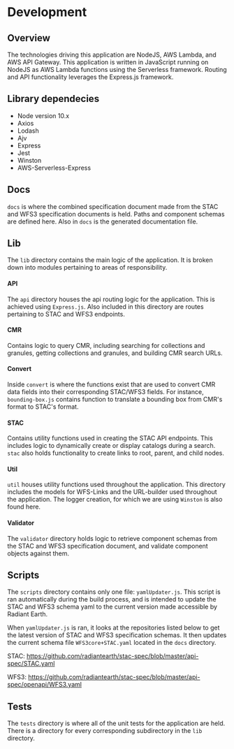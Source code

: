 # Development

## Overview

The technologies driving this application are NodeJS, AWS Lambda, and AWS API Gateway.
This application is written in JavaScript running on NodeJS as AWS Lambda functions using the Serverless framework. Routing and API functionality leverages the Express.js framework.


## Library dependecies
<ul>
    <li>Node version 10.x</li>
    <li>Axios</li>
    <li>Lodash</li>
    <li>Ajv</li>
    <li>Express</li>
    <li>Jest</li>
    <li>Winston</li>
    <li>AWS-Serverless-Express</li>
</ul>

## Docs
`docs` is where the combined specification document made from the STAC and WFS3 specification documents is held. Paths and component schemas are defined here. Also in `docs` is the generated documentation file. 

## Lib
The `lib` directory contains the main logic of the application. It is broken down into modules pertaining to areas of responsibility.

#### API
The `api` directory houses the api routing logic for the application. This is achieved using `Express.js`. Also included in this directory are routes pertaining to STAC and WFS3 endpoints.

#### CMR
Contains logic to query CMR, including searching for collections and granules, getting collections and granules, and building CMR search URLs.

#### Convert
Inside `convert` is where the functions exist that are used to convert CMR data fields into their corresponding STAC/WFS3 fields. For instance, `bounding-box.js` contains function to translate a bounding box from CMR's format to STAC's format. 

#### STAC
Contains utility functions used in creating the STAC API endpoints. This includes logic to dynamically create or display catalogs during a search. `stac` also holds functionality to create links to root, parent, and child nodes.

#### Util
`util` houses utility functions used throughout the application. This directory includes the models for WFS-Links and the URL-builder used throughout the application. The logger creation, for which we are using `Winston` is also found here.

#### Validator
The `validator` directory holds logic to retrieve component schemas from the STAC and WFS3 specification document, and validate component objects against them.

## Scripts
The `scripts` directory contains only one file: `yamlUpdater.js`. This script is ran automatically during the build process, and is intended to update the STAC and WFS3 schema yaml to the current version made accessible by Radiant Earth.

When `yamlUpdater.js` is ran, it looks at the repositories listed below to get the latest version of STAC and WFS3 specification schemas. It then updates the current schema file `WFS3core+STAC.yaml` located in the `docs` directory.

STAC: https://github.com/radiantearth/stac-spec/blob/master/api-spec/STAC.yaml

WFS3: https://github.com/radiantearth/stac-spec/blob/master/api-spec/openapi/WFS3.yaml

## Tests
The `tests` directory is where all of the unit tests for the application are held. There is a directory for every corresponding subdirectory in the `lib` directory.  

